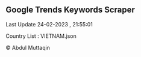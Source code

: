 

## Google Trends Keywords Scraper 
 
Last Update 24-02-2023 , 21:55:01

Country List :
VIETNAM.json



© Abdul Muttaqin 
